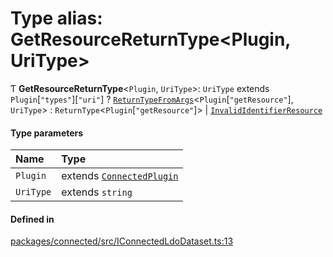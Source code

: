 # Type alias: GetResourceReturnType\<Plugin, UriType\>

Ƭ **GetResourceReturnType**\<`Plugin`, `UriType`\>: `UriType` extends `Plugin`[``"types"``][``"uri"``] ? [`ReturnTypeFromArgs`](ReturnTypeFromArgs.md)\<`Plugin`[``"getResource"``], `UriType`\> : `ReturnType`\<`Plugin`[``"getResource"``]\> \| [`InvalidIdentifierResource`](../classes/InvalidIdentifierResource.md)

#### Type parameters

| Name | Type |
| :------ | :------ |
| `Plugin` | extends [`ConnectedPlugin`](../interfaces/ConnectedPlugin.md) |
| `UriType` | extends `string` |

#### Defined in

[packages/connected/src/IConnectedLdoDataset.ts:13](https://github.com/o-development/ldo/blob/0518c5c7483d8344bdec226a595a6c39a34f346f/packages/connected/src/IConnectedLdoDataset.ts#L13)
